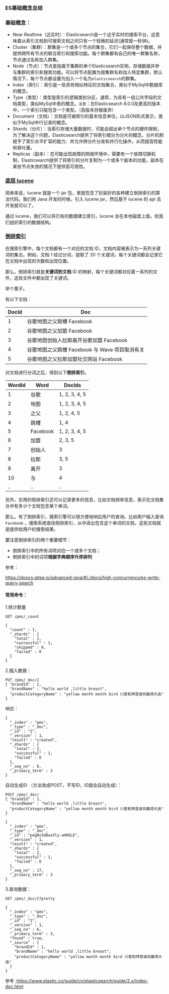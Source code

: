 ### ES基础概念总结

###  基础概念：

- Near Realtime（近实时）：Elasticsearch是一个近乎实时的搜索平台，这意味着从索引文档到可搜索文档之间只有一个轻微的延迟(通常是一秒钟)。
- Cluster（集群）：群集是一个或多个节点的集合，它们一起保存整个数据，并提供跨所有节点的联合索引和搜索功能。每个群集都有自己的唯一群集名称，节点通过名称加入群集。
- Node（节点）：节点是指属于集群的单个Elasticsearch实例，存储数据并参与集群的索引和搜索功能。可以将节点配置为按集群名称加入特定集群，默认情况下，每个节点都设置为加入一个名为`elasticsearch`的群集。
- Index（索引）：索引是一些具有相似特征的文档集合，类似于MySql中数据库的概念。
- Type（类型）：类型是索引的逻辑类别分区，通常，为具有一组公共字段的文档类型，类似MySql中表的概念。`注意`：在Elasticsearch 6.0.0及更高的版本中，一个索引只能包含一个类型。（高版本将被废弃）
- Document（文档）：文档是可被索引的基本信息单位，以JSON形式表示，类似于MySql中行记录的概念。
- Shards（分片）：当索引存储大量数据时，可能会超出单个节点的硬件限制，为了解决这个问题，Elasticsearch提供了将索引细分为分片的概念。分片机制赋予了索引水平扩容的能力、并允许跨分片分发和并行化操作，从而提高性能和吞吐量。
- Replicas（副本）：在可能出现故障的网络环境中，需要有一个故障切换机制，Elasticsearch提供了将索引的分片复制为一个或多个副本的功能，副本在某些节点失效的情况下提供高可用性。

### [底层 lucene](https://doocs.gitee.io/advanced-java/#/./docs/high-concurrency/es-write-query-search?id=底层-lucene)

简单来说，lucene 就是一个 jar 包，里面包含了封装好的各种建立倒排索引的算法代码。我们用 Java 开发的时候，引入 lucene jar，然后基于 lucene 的 api 去开发就可以了。

通过 lucene，我们可以将已有的数据建立索引，lucene 会在本地磁盘上面，给我们组织索引的数据结构。

### [倒排索引](https://doocs.gitee.io/advanced-java/#/./docs/high-concurrency/es-write-query-search?id=倒排索引)

在搜索引擎中，每个文档都有一个对应的文档 ID，文档内容被表示为一系列关键词的集合。例如，文档 1 经过分词，提取了 20 个关键词，每个关键词都会记录它在文档中出现的次数和出现位置。

那么，倒排索引就是**关键词到文档** ID 的映射，每个关键词都对应着一系列的文件，这些文件中都出现了关键词。

举个栗子。

有以下文档：

| DocId | Doc                                            |
| ----- | ---------------------------------------------- |
| 1     | 谷歌地图之父跳槽 Facebook                      |
| 2     | 谷歌地图之父加盟 Facebook                      |
| 3     | 谷歌地图创始人拉斯离开谷歌加盟 Facebook        |
| 4     | 谷歌地图之父跳槽 Facebook 与 Wave 项目取消有关 |
| 5     | 谷歌地图之父拉斯加盟社交网站 Facebook          |

对文档进行分词之后，得到以下**倒排索引**。

| WordId | Word     | DocIds        |
| ------ | -------- | ------------- |
| 1      | 谷歌     | 1, 2, 3, 4, 5 |
| 2      | 地图     | 1, 2, 3, 4, 5 |
| 3      | 之父     | 1, 2, 4, 5    |
| 4      | 跳槽     | 1, 4          |
| 5      | Facebook | 1, 2, 3, 4, 5 |
| 6      | 加盟     | 2, 3, 5       |
| 7      | 创始人   | 3             |
| 8      | 拉斯     | 3, 5          |
| 9      | 离开     | 3             |
| 10     | 与       | 4             |
| ..     | ..       | ..            |

另外，实用的倒排索引还可以记录更多的信息，比如文档频率信息，表示在文档集合中有多少个文档包含某个单词。

那么，有了倒排索引，搜索引擎可以很方便地响应用户的查询。比如用户输入查询 `Facebook` ，搜索系统查找倒排索引，从中读出包含这个单词的文档，这些文档就是提供给用户的搜索结果。

要注意倒排索引的两个重要细节：

- 倒排索引中的所有词项对应一个或多个文档；
- 倒排索引中的词项**根据字典顺序升序排列**

参考：

https://doocs.gitee.io/advanced-java/#/./docs/high-concurrency/es-write-query-search

#### 常用命令：

1.统计数量

```
GET /pms/_count
```

```
{
  "count" : 1,
  "_shards" : {
    "total" : 1,
    "successful" : 1,
    "skipped" : 0,
    "failed" : 0
  }
}
```

2.插入数据：

```
PUT /pms/_doc/2
{ "brandId" : 1,
  "brandName" : "hello world ,little breast",
  "productCategoryName" : "yellow month month bird 川普和拜登谁将赢得大选"
}
```

响应：

```
{
  "_index" : "pms",
  "_type" : "_doc",
  "_id" : "2",
  "_version" : 1,
  "result" : "created",
  "_shards" : {
    "total" : 2,
    "successful" : 1,
    "failed" : 0
  },
  "_seq_no" : 6,
  "_primary_term" : 3
}
```

自动生成ID （方法改成POST，不写ID，ID就会自动生成）：

```
POST /pms/_doc/
{ "brandId" : 1,
  "brandName" : "hello world ,little breast",
  "productCategoryName" : "yellow month month bird 川普和拜登谁将赢得大选"
}
```

```
{
  "_index" : "pms",
  "_type" : "_doc",
  "_id" : "pegNx3UBaxXly-aH66LE",
  "_version" : 1,
  "result" : "created",
  "_shards" : {
    "total" : 2,
    "successful" : 1,
    "failed" : 0
  },
  "_seq_no" : 17,
  "_primary_term" : 3
}
```

3.查询数据：

```
GET /pms/_doc/2?pretty
```

```
{
  "_index" : "pms",
  "_type" : "_doc",
  "_id" : "2",
  "_version" : 1,
  "_seq_no" : 6,
  "_primary_term" : 3,
  "found" : true,
  "_source" : {
    "brandId" : 1,
    "brandName" : "hello world ,little breast",
    "productCategoryName" : "yellow month month bird 川普和拜登谁将赢得大选"
  }
}
```



参考 ;https://www.elastic.co/guide/cn/elasticsearch/guide/2.x/index-doc.html